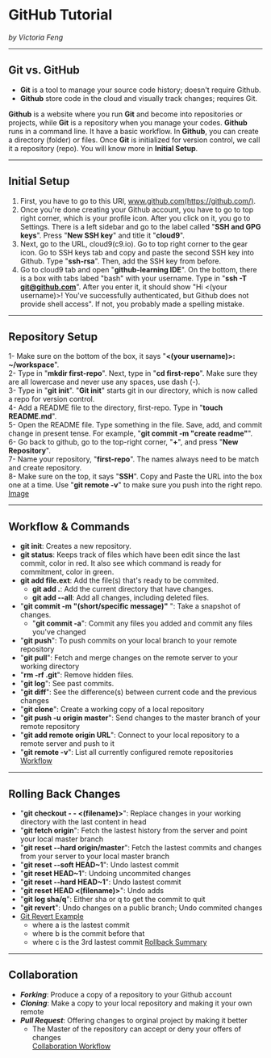 # GitHub Tutorial

_by Victoria Feng_

---
## Git vs. GitHub
* **Git** is a tool to manage your source code history; doesn't require Github. 
* **Github** store code in the cloud and visually track changes; requires Git.

**Github** is a website where you run **Git** and become into repositories or projects, while **Git** is a repository when you manage your codes.
**Github** runs in a command line. It have a basic workflow. In **Github**, you can create a directory (folder) or files. 
Once **Git** is initialized for version control, we call it a repository (repo). 
You will know more in **Initial Setup**.

---
## Initial Setup
1. First, you have to go to this URl, www.github.com(https://github.com/). 
2. Once you're done creating your Github account, you have to go to top right corner, which is your profile icon.
After you click on it, you go to Settings. There is a left sidebar and go to the label called "**SSH and GPG keys**". 
Press "**New SSH key**" and title it "**cloud9**". 
3. Next, go to the URL, cloud9(c9.io). Go to top right corner to the gear icon.
Go to SSH keys tab and copy and paste the second SSH key into Github. Type "**ssh-rsa**". Then, add the SSH key from before.
4. Go to cloud9 tab and open "**github-learning IDE**". On the bottom, there is a box with tabs labed "bash" with your username. 
Type in "**ssh -T git@github.com**". After you enter it, it should show "Hi <(your username)>! You've successfully authenticated, but Github does not provide shell access".
If not, you probably made a spelling mistake. 

---
## Repository Setup
1- Make sure on the bottom of the box, it says "**<(your username)>: ~/workspace**".   
2- Type in "**mkdir first-repo**". Next, type in "**cd first-repo**". Make sure they are all lowercase and never use any spaces, use dash (-).  
3- Type in "**git init**". "**Git init**" starts git in our directory, which is now called a repo for version control.  
4- Add a README file to the directory, first-repo. Type in "**touch README.md**".  
5- Open the README file. Type something in the file. Save, add, and commit change in present tense.
For example, "**git commit -m "create readme"**".  
6- Go back to github, go to the top-right corner, "**+**", and press "**New Repository**".  
7- Name your repository, "**first-repo**". The names always need to be match and create repository.  
8- Make sure on the top, it says "**SSH**". Copy and Paste the URL into the box one at a time. Use "**git remote -v**" to make sure you push into the right repo.  
[Image](https://www.evernote.com/shard/s738/sh/b151dfce-8de1-412d-a3b2-efe48d5e47b6/12540d7d03c5a6b2e2aabbc3507ffa83)  

---
## Workflow & Commands
 * **git init**: Creates a new repository.  
 * **git status**: Keeps track of files which have been edit since the last commit, color in red.
It also see which command is ready for commitment, color in green.
 * **git add file.ext**: Add the file(s) that's ready to be commited.
   * **git add .**: Add the current directory that have changes.
   * **git add --all**: Add all changes, including deleted files.
 * "**git commit -m "(short/specific message)"** ": Take a snapshot of changes.
   * "**git commit -a**": Commit any files you added and commit any files you've changed
 * "**git push**": To push commits on your local branch to your remote repository
 * "**git pull**": Fetch and merge changes on the remote server to your working directory
 * "**rm -rf .git**": Remove hidden files.
 * "**git log**": See past commits.
 * "**git diff**": See the difference(s) between current code and the previous changes
 * "**git clone**": Create a working copy of a local repository
 * "**git push -u origin master**": Send changes to the master branch of your remote repository
 * "**git add remote origin URL**": Connect to your local repository to a remote server and push to it
 * "**git remote -v**": List all currently configured remote repositories
[Workflow](https://www.evernote.com/shard/s738/sh/ea43fe4f-16cf-4a94-9296-de37ddf747d4/03fe453854151f3c1fa6578020203848)

---
## Rolling Back Changes
 * "**git checkout - - <(filename)>**": Replace changes in your working directory with the last content in head
 * "**git fetch origin**": Fetch the lastest history from the server and point your local master branch
 * "**git reset --hard origin/master**": Fetch the lastest commits and changes from your server to your local master branch
 * "**git reset --soft HEAD~1**": Undo lastest commit
 * "**git reset HEAD~1**": Undoing uncommited changes
 * "**git reset --hard HEAD~1**": Undo lastest commit
 * "**git reset HEAD <(filename)>**": Undo adds
 * "**git log sha/q**": Either sha or q to get the commit to quit
 * "**git revert**": Undo changes on a public branch; Undo commited changes
 * [Git Revert Example](https://www.evernote.com/shard/s738/sh/d34e85bf-32b0-4af0-b187-b0f1bdf03385/efb76703afbdc5858bda65f8d16c3ce1)
   *  where a is the lastest commit
   * where b is the commit before that
   * where c is the 3rd lastest commit
[Rollback Summary](https://www.evernote.com/shard/s738/sh/0d42b101-224d-4072-b152-04c10293f0f2/05bced06a70ee902f67dd17e8a29fc65)

---
## Collaboration
 * ***Forking***: Produce a copy of a repository to your Github account
 * ***Cloning***: Make a copy to your local repository and making it your own remote
 * ***Pull Request***: Offering changes to orginal project by making it better  
   * The Master of the repository can accept or deny your offers of changes  
[Collaboration Workflow](https://www.evernote.com/shard/s738/sh/a86ba871-432d-4e88-8351-bd38ae5c509e/12749a8a9e5763fb702164217cd857bf)
